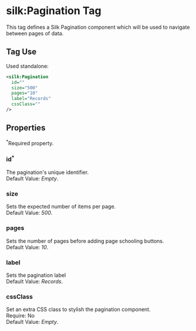 # silk:Pagination Tag
This tag defines a Silk Pagination component which will be used to navigate between pages of data.

## Tag Use
Used standalone:
```xml
<silk:Pagination
  id=""
  size="500"
  pages="10"
  label="Records"
  cssClass=""
/>
```

## Properties 
<sup>*</sup>Required property.
### id<sup>*</sup>
The pagination's unique identifier.<br>Default Value: *Empty*.
### size
Sets the expected number of items per page.<br>Default Value: *500*.
### pages
Sets the number of pages before adding page schooling buttons.<br>Default Value: *10*.
### label
Sets the pagination label<br>Default Value: *Records*.
### cssClass
Set an extra CSS class to stylish the pagination component.<br>Require: No<br>Default Value: *Empty*.
